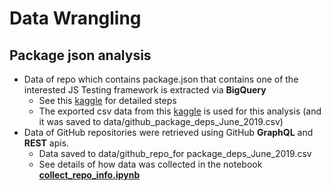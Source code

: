 # Data Wrangling

## Package json analysis
* Data of repo which contains package.json that contains one of the interested JS Testing framework is extracted via **BigQuery**
  * See this [kaggle](https://www.kaggle.com/nongnoochr/bq-github-package-deps) for detailed steps
  * The exported csv data from this [kaggle](https://www.kaggle.com/nongnoochr/bq-github-package-deps) is used for this analysis (and it was saved to data/github_package_deps_June_2019.csv)
* Data of GitHub repositories were retrieved using GitHub **GraphQL** and **REST** apis.
  * Data saved to data/github_repo_for package_deps_June_2019.csv
  * See details of how data was collected in the notebook **[collect_repo_info.ipynb](./collect_repo_info.ipynb)**